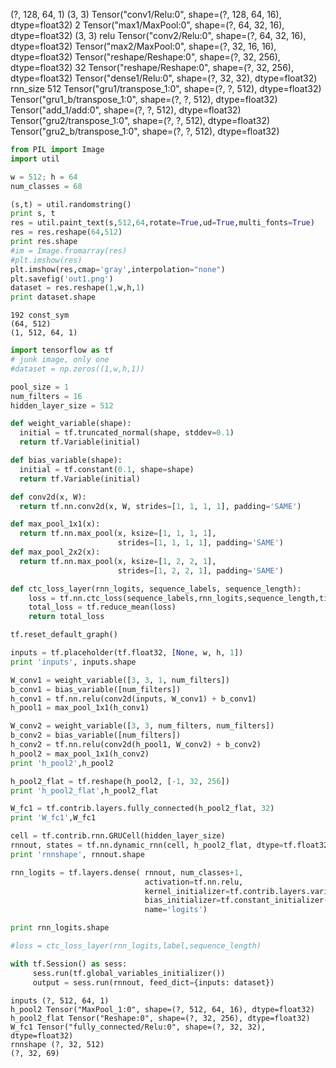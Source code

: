 


(?, 128, 64, 1)
(3, 3)
Tensor("conv1/Relu:0", shape=(?, 128, 64, 16), dtype=float32)
2
Tensor("max1/MaxPool:0", shape=(?, 64, 32, 16), dtype=float32)
(3, 3)
relu
Tensor("conv2/Relu:0", shape=(?, 64, 32, 16), dtype=float32)
Tensor("max2/MaxPool:0", shape=(?, 32, 16, 16), dtype=float32)
Tensor("reshape/Reshape:0", shape=(?, 32, 256), dtype=float32)
32
Tensor("reshape/Reshape:0", shape=(?, 32, 256), dtype=float32)
Tensor("dense1/Relu:0", shape=(?, 32, 32), dtype=float32)
rnn_size 512
Tensor("gru1/transpose_1:0", shape=(?, ?, 512), dtype=float32)
Tensor("gru1_b/transpose_1:0", shape=(?, ?, 512), dtype=float32)
Tensor("add_1/add:0", shape=(?, ?, 512), dtype=float32)
Tensor("gru2/transpose_1:0", shape=(?, ?, 512), dtype=float32)
Tensor("gru2_b/transpose_1:0", shape=(?, ?, 512), dtype=float32)




```python
from PIL import Image
import util

w = 512; h = 64
num_classes = 68

(s,t) = util.randomstring()
print s, t
res = util.paint_text(s,512,64,rotate=True,ud=True,multi_fonts=True)
res = res.reshape(64,512)
print res.shape
#im = Image.fromarray(res)
#plt.imshow(res)
plt.imshow(res,cmap='gray',interpolation="none")
plt.savefig('out1.png')
dataset = res.reshape(1,w,h,1)
print dataset.shape
```

```text
192 const_sym
(64, 512)
(1, 512, 64, 1)
```

```python
import tensorflow as tf
# junk image, only one
#dataset = np.zeros((1,w,h,1))

pool_size = 1
num_filters = 16
hidden_layer_size = 512

def weight_variable(shape):
  initial = tf.truncated_normal(shape, stddev=0.1)
  return tf.Variable(initial)

def bias_variable(shape):
  initial = tf.constant(0.1, shape=shape)
  return tf.Variable(initial)

def conv2d(x, W):
  return tf.nn.conv2d(x, W, strides=[1, 1, 1, 1], padding='SAME')

def max_pool_1x1(x):
  return tf.nn.max_pool(x, ksize=[1, 1, 1, 1],
                        strides=[1, 1, 1, 1], padding='SAME')
def max_pool_2x2(x):
  return tf.nn.max_pool(x, ksize=[1, 2, 2, 1],
                        strides=[1, 2, 2, 1], padding='SAME')

def ctc_loss_layer(rnn_logits, sequence_labels, sequence_length):
    loss = tf.nn.ctc_loss(sequence_labels,rnn_logits,sequence_length,time_major=True)
    total_loss = tf.reduce_mean(loss)
    return total_loss

tf.reset_default_graph()

inputs = tf.placeholder(tf.float32, [None, w, h, 1])
print 'inputs', inputs.shape

W_conv1 = weight_variable([3, 3, 1, num_filters])
b_conv1 = bias_variable([num_filters])
h_conv1 = tf.nn.relu(conv2d(inputs, W_conv1) + b_conv1)
h_pool1 = max_pool_1x1(h_conv1)

W_conv2 = weight_variable([3, 3, num_filters, num_filters])
b_conv2 = bias_variable([num_filters])
h_conv2 = tf.nn.relu(conv2d(h_pool1, W_conv2) + b_conv2)
h_pool2 = max_pool_1x1(h_conv2)
print 'h_pool2',h_pool2

h_pool2_flat = tf.reshape(h_pool2, [-1, 32, 256])
print 'h_pool2_flat',h_pool2_flat

W_fc1 = tf.contrib.layers.fully_connected(h_pool2_flat, 32)
print 'W_fc1',W_fc1

cell = tf.contrib.rnn.GRUCell(hidden_layer_size)
rnnout, states = tf.nn.dynamic_rnn(cell, h_pool2_flat, dtype=tf.float32)
print 'rnnshape', rnnout.shape

rnn_logits = tf.layers.dense( rnnout, num_classes+1, 
                              activation=tf.nn.relu,
                              kernel_initializer=tf.contrib.layers.variance_scaling_initializer(),
                              bias_initializer=tf.constant_initializer(value=0.0),
                              name='logits')

print rnn_logits.shape

#loss = ctc_loss_layer(rnn_logits,label,sequence_length) 

with tf.Session() as sess:
     sess.run(tf.global_variables_initializer())
     output = sess.run(rnnout, feed_dict={inputs: dataset})
```

```text
inputs (?, 512, 64, 1)
h_pool2 Tensor("MaxPool_1:0", shape=(?, 512, 64, 16), dtype=float32)
h_pool2_flat Tensor("Reshape:0", shape=(?, 32, 256), dtype=float32)
W_fc1 Tensor("fully_connected/Relu:0", shape=(?, 32, 32), dtype=float32)
rnnshape (?, 32, 512)
(?, 32, 69)
```












